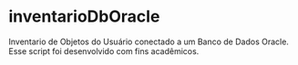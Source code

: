 # inventarioDbOracle
Inventario de Objetos do Usuário conectado a um Banco de Dados Oracle.
Esse script foi desenvolvido com fins acadêmicos.

